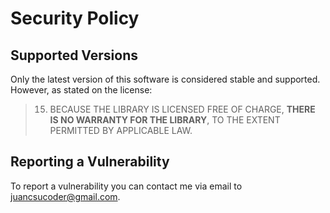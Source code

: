 # Security Policy

## Supported Versions

Only the latest version of this software is considered stable and supported. However, as stated on the license:

> 15. BECAUSE THE LIBRARY IS LICENSED FREE OF CHARGE, **THERE IS NO WARRANTY FOR THE LIBRARY**, TO THE EXTENT PERMITTED BY APPLICABLE LAW. 

## Reporting a Vulnerability

To report a vulnerability you can contact me via email to [juancsucoder@gmail.com](mailto:juancsucoder@gmail.com).
